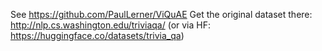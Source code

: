 See https://github.com/PaulLerner/ViQuAE
Get the original dataset there: http://nlp.cs.washington.edu/triviaqa/ (or via HF: https://huggingface.co/datasets/trivia_qa)
